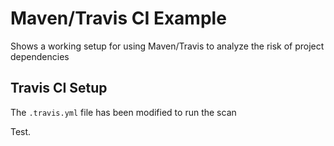 # Maven/Travis CI Example   

Shows a working setup for using Maven/Travis to analyze the risk of project dependencies

## Travis CI Setup

The `.travis.yml` file has been modified to run the scan

Test.
